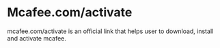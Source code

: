 # Mcafee.com/activate
mcafee.com/activate is an official link that helps user to download, install and activate mcafee.
